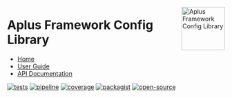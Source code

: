 <a href="https://gitlab.com/aplus-framework/libraries/config"><img src="https://gitlab.com/aplus-framework/libraries/config/-/raw/master/guide/image.png" alt="Aplus Framework Config Library" align="right" width="100"></a>

# Aplus Framework Config Library

- [Home](https://aplus-framework.com/packages/config)
- [User Guide](https://docs.aplus-framework.com/guides/libraries/config/index.html)
- [API Documentation](https://docs.aplus-framework.com/packages/config.html)

[![tests](https://github.com/aplus-framework/config/actions/workflows/tests.yml/badge.svg)](https://github.com/aplus-framework/config/actions/workflows/tests.yml)
[![pipeline](https://gitlab.com/aplus-framework/libraries/config/badges/master/pipeline.svg)](https://gitlab.com/aplus-framework/libraries/config/-/pipelines?scope=branches)
[![coverage](https://gitlab.com/aplus-framework/libraries/config/badges/master/coverage.svg?job=test:php)](https://aplus-framework.gitlab.io/libraries/config/coverage/)
[![packagist](https://img.shields.io/packagist/v/aplus/config)](https://packagist.org/packages/aplus/config)
[![open-source](https://img.shields.io/badge/open--source-sponsor-magenta)](https://aplus-framework.com/sponsor)
